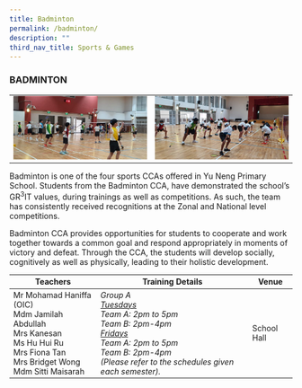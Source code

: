 ```yaml
---
title: Badminton
permalink: /badminton/
description: ""
third_nav_title: Sports & Games
---
```

### BADMINTON

<table>
	<tr>
		<td><img src="/images/Badminton-1.jpeg"/></td>
		<td><img src="/images/Badminton-2.jpeg"/></td>
	</tr>
</table>

Badminton is one of the four sports CCAs offered in Yu Neng Primary School. Students from the Badminton CCA, have demonstrated the school’s GR<sup>3</sup>IT values, during trainings as well as competitions. As such, the team has consistently received recognitions at the Zonal and National level competitions.

Badminton CCA provides opportunities for students to cooperate and work together towards a common goal and respond appropriately in moments of victory and defeat. Through the CCA, the students will develop socially, cognitively as well as physically, leading to their holistic development.

| Teachers | Training Details | Venue |
| --- | --- | --- |
| Mr Mohamad Haniffa (OIC)  <br>Mdm Jamilah Abdullah<br>Mrs Kanesan <br>Ms Hu Hui Ru<br>Mrs Fiona Tan <br>Mrs Bridget Wong<br>Mdm Sitti Maisarah | <em>Group A<br><u>Tuesdays</u><br>Team A: 2pm to 5pm<br>Team B: 2pm-4pm<br><u>Fridays</u><br>Team A: 2pm to 5pm<br>Team B: 2pm-4pm<br>(Please refer to the schedules given each semester).</em>| School Hall |